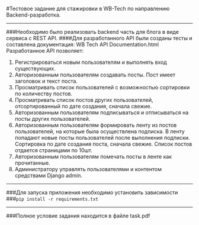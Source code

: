 #Тестовое задание для стажировки в WB-Tech по направлению Backend-разработка.

---
###Необходимо было реализовать backend часть для блога в виде сервиса с REST API.
####Для разработанного API были созданы тесты и составлена документация: WB Tech API Documentation.html
Разработанное API позволяет:
1. Регистрироваться новым пользователям и выполнять вход существующих.
2. Авторизованным пользователям создавать посты. Пост имеет заголовок и текст
поста.
3. Просматривать список пользователей с возможностью сортировки по количеству
постов.
4. Просматривать список постов других пользователей, отсортированный по дате
создания, сначала свежие.
5. Авторизованным пользователям подписываться и отписываться на посты других
пользователей.
6. Авторизованным пользователям формировать ленту из постов пользователей, на
которые была осуществлена подписка. В ленту попадают новые посты
пользователей после выполнения подписки. Сортировка по дате создания поста,
сначала свежие. Список постов отдается страницами по 10шт.
7. Авторизованным пользователям помечать посты в ленте как прочитанные.
8. Администратору управлять пользователями и контентом средствами Django admin.
---
###Для запуска приложения необходимо установить зависимости
###`pip install -r requirements.txt`

---
###Полное условие задания находится в файле task.pdf
